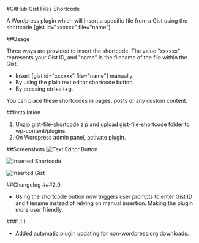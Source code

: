 #GitHub Gist Files Shortcode

A Wordpress plugin which will insert a specific file from a Gist using the shortcode [gist id="xxxxxx" file="name"].

##Usage

Three ways are provided to insert the shortcode. The value "xxxxxx" represents your Gist ID, and "name" is the filename of the file within the Gist.

*	Insert [gist id="xxxxxx" file="name"] manually.
*	By using the plain text editor shortcode button.
*	By pressing ctrl+alt+g.

You can place these shortcodes in pages, posts or any custom content.

##Installation

1.	Unzip gist-file-shortcode.zip and upload gist-file-shortcode folder to wp-content/plugins.
2.	On Wordpress admin panel, activate plugin.

##Screenshots
![Text Editor Button](http://ajtroxell.com/wp-content/uploads/2013/06/gist-file-shortcode-screenshot-1.jpg "Text Editor Button")

![Inserted Shortcode](http://ajtroxell.com/wp-content/uploads/2013/06/gist-file-shortcode-screenshot-2.jpg "Inserted Shortcode")

![Inserted Gist](http://ajtroxell.com/wp-content/uploads/2013/06/gist-file-shortcode-screenshot-3.jpg "Inserted Gist")

##Changelog
###2.0
*	Using the shortcode button now triggers user prompts to enter Gist ID and filename instead of relying on manual insertion. Making the plugin more user friendly.

###1.1.1
*	Added automatic plugin updating for non-wordpress.org downloads.